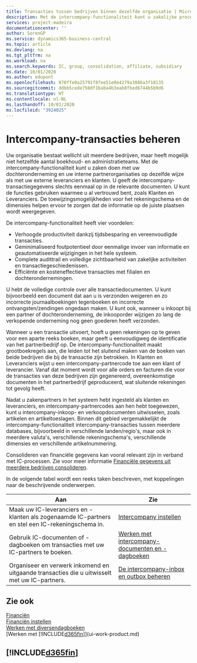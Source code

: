 ```yaml
---
title: Transacties tussen bedrijven binnen dezelfde organisatie | Microsoft Docs
description: Met de intercompany-functionaliteit kunt u zakelijke processen en transacties tussen bedrijven binnen dezelfde organisatie vereenvoudigen.
services: project-madeira
documentationcenter: ''
author: SorenGP
ms.service: dynamics365-business-central
ms.topic: article
ms.devlang: na
ms.tgt_pltfrm: na
ms.workload: na
ms.search.keywords: IC, group, consolidation, affiliate, subsidiary
ms.date: 10/01/2020
ms.author: edupont
ms.openlocfilehash: 070ffe0a25791f8fee51e0e4279a3886a3f18135
ms.sourcegitcommit: ddbb5cede750df1baba4b3eab8fbed6744b5b9d6
ms.translationtype: HT
ms.contentlocale: nl-NL
ms.lasthandoff: 10/01/2020
ms.locfileid: "3924025"
---
```

# <a name="managing-intercompany-transactions"></a>Intercompany-transacties beheren
Uw organisatie bestaat wellicht uit meerdere bedrijven, maar heeft mogelijk niet hetzelfde aantal boekhoud- en administratieteams. Met de intercompany-functionaliteit kunt u zaken doen met uw dochteronderneming en uw interne partnerorganisaties op dezelfde wijze als met uw externe leveranciers en klanten. U geeft de intercompany-transactiegegevens slechts eenmaal op in de relevante documenten. U kunt de functies gebruiken waarmee u al vertrouwd bent, zoals Klanten en Leveranciers. De toewijzingsmogelijkheden voor het rekeningschema en de dimensies helpen ervoor te zorgen dat de informatie op de juiste plaatsen wordt weergegeven.  

De intercompany-functionaliteit heeft vier voordelen:  

- Verhoogde productiviteit dankzij tijdsbesparing en vereenvoudigde transacties.  
- Geminimaliseerd foutpotentieel door eenmalige invoer van informatie en geautomatiseerde wijzigingen in het hele systeem.  
- Complete audittrail en volledige zichtbaarheid van zakelijke activiteiten en transactiegeschiedenissen.  
- Efficiënte en kosteneffectieve transacties met filialen en dochterondernemingen.  

U hebt de volledige controle over alle transactiedocumenten. U kunt bijvoorbeeld een document dat aan u is verzonden weigeren en zo incorrecte journaalboekingen tegenboeken en incorrecte ontvangsten/zendingen ongedaan maken. U kunt ook, wanneer u inkoopt bij een partner of dochteronderneming, de inkooporder wijzigen zo lang de verkopende onderneming nog geen goederen heeft verzonden.  

Wanneer u een transactie uitvoert, hoeft u geen rekeningen op te geven voor een aparte reeks boeken, maar geeft u eenvoudigweg de identificatie van het partnerbedrijf op. De intercompany-functionaliteit maakt grootboekregels aan, die leiden tot het sluitend maken van de boeken van beide bedrijven die bij de transactie zijn betrokken. In Klanten en Leveranciers wijst u een intercompany-partnercode toe aan een klant of leverancier. Vanaf dat moment wordt voor alle orders en facturen die voor de transacties van deze bedrijven zijn gegenereerd, overeenkomstige documenten in het partnerbedrijf geproduceerd, wat sluitende rekeningen tot gevolg heeft.  

 Nadat u zakenpartners in het systeem hebt ingesteld als klanten en leveranciers, en intercompany-partnercodes aan hen hebt toegewezen, kunt u intercompany-inkoop- en verkoopdocumenten uitwisselen, zoals artikelen en artikeltoeslagen. Binnen dit gebied vergemakkelijkt de intercompany-functionaliteit intercompany-transacties tussen meerdere databases, bijvoorbeeld in verschillende landen/regio's, maar ook in meerdere valuta's, verschillende rekeningschema's, verschillende dimensies en verschillende artikelnummering.  

Consolideren van financiële gegevens kan vooral relevant zijn in verband met IC-processen. Zie voor meer informatie [Financiële gegevens uit meerdere bedrijven consolideren](finance-consolidated-company-reporting.md).

In de volgende tabel wordt een reeks taken beschreven, met koppelingen naar de beschrijvende onderwerpen.

 |Aan |Zie|
 |---|---|
 |Maak uw IC-leveranciers en -klanten als zogenaamde IC-partners en stel een IC-rekeningschema in.|[Intercompany instellen](intercompany-how-setup.md)|
 |Gebruik IC-documenten of -dagboeken om transacties met uw IC-partners te boeken.|[Werken met intercompany-documenten en -dagboeken](intercompany-how-work-documents-journals.md)|
 |Organiseer en verwerk inkomend en uitgaande transacties die u uitwisselt met uw IC-partners.|[De intercompany-inbox en outbox beheren](intercompany-how-manage-intercompany-inbox.md)|

## <a name="see-also"></a>Zie ook
[Financiën](finance.md)  
[Financiën instellen](finance-setup-finance.md)  
[Werken met diversendagboeken](ui-work-general-journals.md)  
[Werken met [!INCLUDE[d365fin](includes/d365fin_md.md)]](ui-work-product.md)

## [!INCLUDE[d365fin](includes/free_trial_md.md)]  
